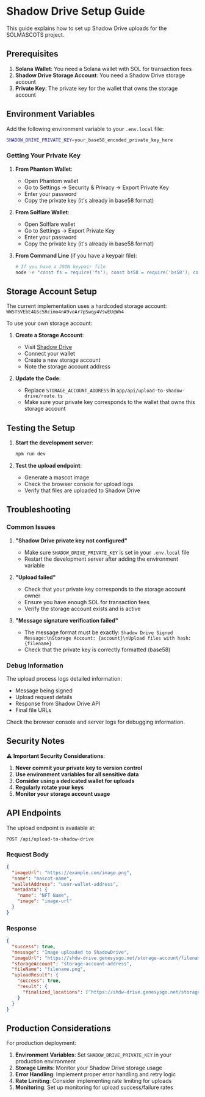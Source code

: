 # Shadow Drive Setup Guide

This guide explains how to set up Shadow Drive uploads for the SOLMASCOTS project.

## Prerequisites

1. **Solana Wallet**: You need a Solana wallet with SOL for transaction fees
2. **Shadow Drive Storage Account**: You need a Shadow Drive storage account
3. **Private Key**: The private key for the wallet that owns the storage account

## Environment Variables

Add the following environment variable to your `.env.local` file:

```bash
SHADOW_DRIVE_PRIVATE_KEY=your_base58_encoded_private_key_here
```

### Getting Your Private Key

1. **From Phantom Wallet**:
   - Open Phantom wallet
   - Go to Settings → Security & Privacy → Export Private Key
   - Enter your password
   - Copy the private key (it's already in base58 format)

2. **From Solflare Wallet**:
   - Open Solflare wallet
   - Go to Settings → Export Private Key
   - Enter your password
   - Copy the private key (it's already in base58 format)

3. **From Command Line** (if you have a keypair file):
   ```bash
   # If you have a JSON keypair file
   node -e "const fs = require('fs'); const bs58 = require('bs58'); const keypair = JSON.parse(fs.readFileSync('keypair.json')); console.log(bs58.encode(keypair.secretKey));"
   ```

## Storage Account Setup

The current implementation uses a hardcoded storage account: `WW5T5VEbE4GSc5Rcimo4nA9voAr7pSwqy4VswEUqWh4`

To use your own storage account:

1. **Create a Storage Account**:
   - Visit [Shadow Drive](https://shdwdrive.genesysgo.net/)
   - Connect your wallet
   - Create a new storage account
   - Note the storage account address

2. **Update the Code**:
   - Replace `STORAGE_ACCOUNT_ADDRESS` in `app/api/upload-to-shadow-drive/route.ts`
   - Make sure your private key corresponds to the wallet that owns this storage account

## Testing the Setup

1. **Start the development server**:
   ```bash
   npm run dev
   ```

2. **Test the upload endpoint**:
   - Generate a mascot image
   - Check the browser console for upload logs
   - Verify that files are uploaded to Shadow Drive

## Troubleshooting

### Common Issues

1. **"Shadow Drive private key not configured"**
   - Make sure `SHADOW_DRIVE_PRIVATE_KEY` is set in your `.env.local` file
   - Restart the development server after adding the environment variable

2. **"Upload failed"**
   - Check that your private key corresponds to the storage account owner
   - Ensure you have enough SOL for transaction fees
   - Verify the storage account exists and is active

3. **"Message signature verification failed"**
   - The message format must be exactly: `Shadow Drive Signed Message:\nStorage Account: {account}\nUpload files with hash: {filename}`
   - Check that the private key is correctly formatted (base58)

### Debug Information

The upload process logs detailed information:

- Message being signed
- Upload request details
- Response from Shadow Drive API
- Final file URLs

Check the browser console and server logs for debugging information.

## Security Notes

⚠️ **Important Security Considerations**:

1. **Never commit your private key to version control**
2. **Use environment variables for all sensitive data**
3. **Consider using a dedicated wallet for uploads**
4. **Regularly rotate your keys**
5. **Monitor your storage account usage**

## API Endpoints

The upload endpoint is available at:
```
POST /api/upload-to-shadow-drive
```

### Request Body
```json
{
  "imageUrl": "https://example.com/image.png",
  "name": "mascot-name",
  "walletAddress": "user-wallet-address",
  "metadata": {
    "name": "NFT Name",
    "image": "image-url"
  }
}
```

### Response
```json
{
  "success": true,
  "message": "Image uploaded to ShadowDrive",
  "imageUrl": "https://shdw-drive.genesysgo.net/storage-account/filename.png",
  "storageAccount": "storage-account-address",
  "fileName": "filename.png",
  "uploadResult": {
    "success": true,
    "result": {
      "finalized_locations": ["https://shdw-drive.genesysgo.net/storage-account/filename.png"]
    }
  }
}
```

## Production Considerations

For production deployment:

1. **Environment Variables**: Set `SHADOW_DRIVE_PRIVATE_KEY` in your production environment
2. **Storage Limits**: Monitor your Shadow Drive storage usage
3. **Error Handling**: Implement proper error handling and retry logic
4. **Rate Limiting**: Consider implementing rate limiting for uploads
5. **Monitoring**: Set up monitoring for upload success/failure rates 
